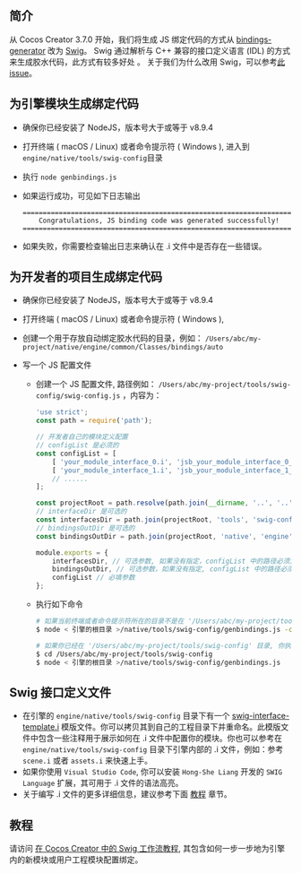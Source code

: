 ## 简介

从 Cocos Creator 3.7.0 开始，我们将生成 JS 绑定代码的方式从 [bindings-generator](https://github.com/cocos/cocos-engine/tree/d08a11244d2a31da1aac7af7d2aa8f1b6152e30c/native/tools/bindings-generator) 改为 [Swig](https://www.swig.org)。 Swig 通过解析与 C++ 兼容的接口定义语言 (IDL) 的方式来生成胶水代码，此方式有较多好处 。 关于我们为什么改用 Swig，可以参考[此 issue](https://github.com/cocos/cocos-engine/issues/10792)。

## 为引擎模块生成绑定代码

- 确保你已经安装了 NodeJS，版本号大于或等于 v8.9.4

- 打开终端 ( macOS / Linux) 或者命令提示符 ( Windows ), 进入到 `engine/native/tools/swig-config`目录

- 执行 `node genbindings.js`

- 如果运行成功，可见如下日志输出
  
  ```
  ======================================================================
      Congratulations, JS binding code was generated successfully!
  ======================================================================
  ```

- 如果失败，你需要检查输出日志来确认在 .i 文件中是否存在一些错误。

## 为开发者的项目生成绑定代码

- 确保你已经安装了 NodeJS，版本号大于或等于 v8.9.4

- 打开终端 ( macOS / Linux) 或者命令提示符 ( Windows ), 

- 创建一个用于存放自动绑定胶水代码的目录，例如： `/Users/abc/my-project/native/engine/common/Classes/bindings/auto`

- 写一个 JS 配置文件
  
  - 创建一个 JS 配置文件, 路径例如： `/Users/abc/my-project/tools/swig-config/swig-config.js` ，内容为：
    
    ```js
    'use strict';
    const path = require('path');
    
    // 开发者自己的模块定义配置
    // configList 是必须的
    const configList = [
        [ 'your_module_interface_0.i', 'jsb_your_module_interface_0_auto.cpp' ],
        [ 'your_module_interface_1.i', 'jsb_your_module_interface_1_auto.cpp' ],
        // ......
    ];
    
    const projectRoot = path.resolve(path.join(__dirname, '..', '..'));
    // interfaceDir 是可选的
    const interfacesDir = path.join(projectRoot, 'tools', 'swig-config');
    // bindingsOutDir 是可选的
    const bindingsOutDir = path.join(projectRoot, 'native', 'engine', 'common', 'Classes', 'bindings', 'auto');
    
    module.exports = {
        interfacesDir, // 可选参数, 如果没有指定，configList 中的路径必须为绝对路径或者相对于当前 swig-config.js 的相对路径
        bindingsOutDir, // 可选参数，如果没有指定, configList 中的路径必须为绝对路径或者相对于当前 swig-config.js 的相对路径
        configList // 必填参数
    };
    ```
  
  - 执行如下命令
    
    ```bash
    # 如果当前终端或者命令提示符所在的目录不是在 '/Users/abc/my-project/tools/swig-config'
    $ node < 引擎的根目录 >/native/tools/swig-config/genbindings.js -c /Users/abc/my-project/tools/swig-config/swig-config.js
    ```
    
    ```bash
    # 如果你已经在 '/Users/abc/my-project/tools/swig-config' 目录, 你执行命令的时候可以不需要带上 -c 参数，例如：
    $ cd /Users/abc/my-project/tools/swig-config
    $ node < 引擎的根目录 >/native/tools/swig-config/genbindings.js
    ```

## Swig 接口定义文件

- 在引擎的 `engine/native/tools/swig-config` 目录下有一个  [swig-interface-template.i](https://github.com/cocos/cocos-engine/blob/1f928364f4cad22681e7830c53dc7da71a87d11f/native/tools/swig-config/swig-interface-template.i)  模版文件。你可以拷贝其到自己的工程目录下并重命名。此模版文件中包含一些注释用于展示如何在 .i 文件中配置你的模块。你也可以参考在 `engine/native/tools/swig-config` 目录下引擎内部的 .i 文件，例如：参考 `scene.i` 或者 `assets.i` 来快速上手。
- 如果你使用 `Visual Studio Code`, 你可以安装  `Hong-She Liang`  开发的 `SWIG Language` 扩展，其可用于 .i 文件的语法高亮。 
- 关于编写 .i 文件的更多详细信息，建议参考下面 [教程](#Tutorial) 章节。

## 教程

请访问 [在 Cocos Creator 中的 Swig 工作流教程](jsb/swig/tutorial/index.md), 其包含如何一步一步地为引擎内的新模块或用户工程模块配置绑定。
